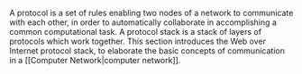 A protocol is a set of rules enabling two nodes of a network to communicate with each other, in order to automatically collaborate in accomplishing a common computational task. A protocol stack is a stack of layers of protocols which work together. This section introduces the Web over Internet protocol stack, to elaborate the basic concepts of communication in a [[Computer Network|computer network]].
